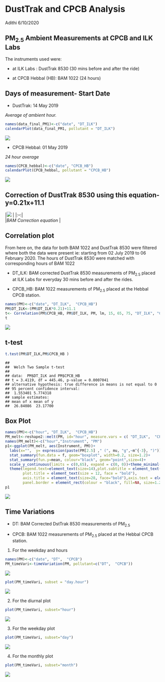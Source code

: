 DustTrak and CPCB Analysis
================
Adithi
6/10/2020

## PM<sub>2.5</sub> Ambient Measurements at CPCB and ILK Labs

The instruments used were:

  - at ILK Labs : DustTrak 8530 (30 mins before and after the ride)

  - at CPCB Hebbal (HB): BAM 1022 (24 hours)

## Days of measurement- Start Date

  - DustTrak: 14 May 2019

*Average of ambient hour.*

``` r
names(data_final_PM1)<-c("date", "DT_ILK")
calendarPlot(data_final_PM1, pollutant = "DT_ILK")
```

![](PM_Ambient_CPCB_files/figure-gfm/unnamed-chunk-2-1.png)<!-- -->

  - CPCB Hebbal: 01 May 2019

*24 hour average*

``` r
names(CPCB_hebbal)<-c("date", "CPCB_HB")
calendarPlot(CPCB_hebbal, pollutant = "CPCB_HB")
```

![](PM_Ambient_CPCB_files/figure-gfm/unnamed-chunk-3-1.png)<!-- -->

## Correction of DustTrak 8530 using this equation- y=0.21x+11.1

|![](PM_Ambient_files/figure-gfm/Image3.JPG) |
|:–:|  
|*BAM Correction equation* |

## Correlation plot

From here on, the data for both BAM 1022 and DustTrak 8530 were filtered
where both the data were present ie: starting from 02 July 2019 to 06
February 2020. The hours of DustTrak 8530 were matched with
corresponding hours of BAM 1022

  - DT\_ILK: BAM corrected DustTrak 8530 measurements of
    PM<sub>2.5</sub> placed at ILK Labs for everyday 30 mins before and
    after the rides.

  - CPCB\_HB: BAM 1022 measurements of PM<sub>2.5</sub> placed at the
    Hebbal CPCB station.

<!-- end list -->

``` r
names(PM)<-c("date", "DT_ILK",  "CPCB_HB")
PM$DT_ILK<-(PM$DT_ILK*0.21)+11.1
t<- Correlation(PM$CPCB_HB, PM$DT_ILK, PM, lm, 15, 65, 75, "DT_ILK", "CPCB_HB")
t
```

![](PM_Ambient_CPCB_files/figure-gfm/unnamed-chunk-4-1.png)<!-- -->

## t-test

``` r
t.test(PM$DT_ILK,PM$CPCB_HB )
```

    ## 
    ##  Welch Two Sample t-test
    ## 
    ## data:  PM$DT_ILK and PM$CPCB_HB
    ## t = 3.4119, df = 445.46, p-value = 0.0007041
    ## alternative hypothesis: true difference in means is not equal to 0
    ## 95 percent confidence interval:
    ##  1.553401 5.774318
    ## sample estimates:
    ## mean of x mean of y 
    ##  26.84086  23.17700

## Box Plot

``` r
names(PM)<-c("hour", "DT_ILK",  "CPCB_HB")
PM_melt<-reshape2::melt(PM, id="hour", measure.vars = c( "DT_ILK",  "CPCB_HB") )
names(PM_melt)<-c("hour","Instrument", "PM")
p1<-ggplot(PM_melt, aes(Instrument, PM))+ 
  labs(x="",  y= expression(paste(PM[2.5] ," (", mu, "g",~m^{-3}, ")")),title=paste0(""))+
  stat_summary(fun.data = f, geom="boxplot", width=0.2, size=1.2)+  
  stat_summary(fun.y=mean, colour="black", geom="point",size=4)+
  scale_y_continuous(limits = c(0,65), expand = c(0, 0))+theme_minimal()+
  theme(legend.text=element_text(size=14),plot.subtitle = element_text(size = 10, face = "bold"),
        plot.title = element_text(size = 12, face = "bold"), 
        axis.title = element_text(size=28, face="bold"),axis.text = element_text(size = 28, colour = "black",face = "bold"),
        panel.border = element_rect(colour = "black", fill=NA, size=1.2),axis.text.x = element_blank() ) + annotate("text", label = "DT_ILK", x ="DT_ILK", y =60, size=6, face="bold")+ annotate("text", label = "CPCB_HB", x ="CPCB_HB", y =60, size=6, face="bold")
p1
```

![](PM_Ambient_CPCB_files/figure-gfm/unnamed-chunk-6-1.png)<!-- -->

## Time Variations

  - DT: BAM Corrected DstTrak 8530 measurements of PM<sub>2.5</sub>

  - CPCB: BAM 1022 measurements of PM<sub>2.5</sub> placed at the Hebbal
    CPCB station.

<!-- end list -->

1.  For the weekday and hours

<!-- end list -->

``` r
names(PM)<-c("date", "DT",  "CPCB")
PM_timeVari<-timeVariation(PM, pollutant=c("DT",  "CPCB"))
```

![](PM_Ambient_CPCB_files/figure-gfm/unnamed-chunk-7-1.png)<!-- -->

``` r
plot(PM_timeVari, subset = "day.hour") 
```

![](PM_Ambient_CPCB_files/figure-gfm/unnamed-chunk-7-2.png)<!-- -->

2.  For the diurnal plot

<!-- end list -->

``` r
plot(PM_timeVari, subset="hour") 
```

![](PM_Ambient_CPCB_files/figure-gfm/unnamed-chunk-8-1.png)<!-- -->

3.  For the weekday plot

<!-- end list -->

``` r
plot(PM_timeVari, subset="day") 
```

![](PM_Ambient_CPCB_files/figure-gfm/unnamed-chunk-9-1.png)<!-- -->

4.  For the monthly plot

<!-- end list -->

``` r
plot(PM_timeVari, subset="month") 
```

![](PM_Ambient_CPCB_files/figure-gfm/unnamed-chunk-10-1.png)<!-- -->

